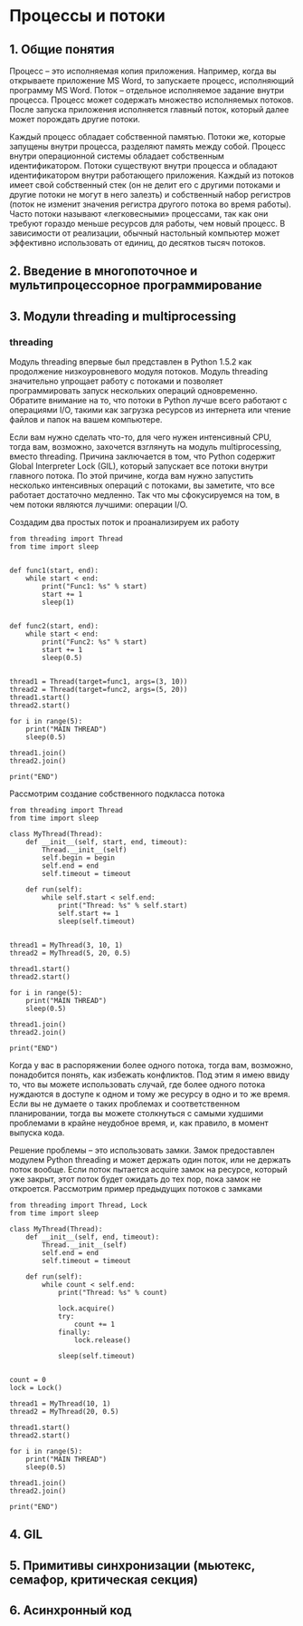 # Процессы и потоки

## 1. Общие понятия

Процесс – это исполняемая копия приложения. Например, когда вы открываете приложение MS Word, то
запускаете процесс, исполняющий программу MS Word. Поток – отдельное исполняемое задание внутри
процесса. Процесс может содержать множество исполняемых потоков. После запуска приложения
исполняется главный поток, который далее может порождать другие потоки.

Каждый процесс обладает собственной памятью. Потоки же, которые запущены внутри процесса,
разделяют память между собой. Процесс внутри операционной системы обладает собственным
идентификатором. Потоки существуют внутри процесса и обладают идентификатором внутри работающего
приложения. Каждый из потоков имеет свой собственный стек (он не делит его с другими потоками и
другие потоки не могут в него залезть) и собственный набор регистров (поток не изменит значения
регистра другого потока во время работы). Часто потоки называют «легковесными» процессами, так как
они требуют гораздо меньше ресурсов для работы, чем новый процесс. В зависимости от реализации,
обычный настольный компьютер может эффективно использовать от единиц, до десятков тысяч потоков.

## 2. Введение в многопоточное и мультипроцессорное программирование

## 3. Модули threading и multiprocessing

### threading

Модуль threading впервые был представлен в Python 1.5.2 как продолжение низкоуровневого модуля
потоков. Модуль threading значительно упрощает работу с потоками и позволяет программировать запуск
нескольких операций одновременно. Обратите внимание на то, что потоки в Python лучше всего работают
с операциями I/O, такими как загрузка ресурсов из интернета или чтение файлов и папок на вашем
компьютере.

Если вам нужно сделать что-то, для чего нужен интенсивный CPU, тогда вам, возможно, захочется
взглянуть на модуль multiprocessing, вместо threading. Причина заключается в том, что Python
содержит Global Interpreter Lock (GIL), который запускает все потоки внутри главного потока. По
этой причине, когда вам нужно запустить несколько интенсивных операций с потоками, вы заметите, что
все работает достаточно медленно. Так что мы сфокусируемся на том, в чем потоки являются лучшими:
операции I/O.

Создадим два простых поток и проанализируем их работу

```python3
from threading import Thread
from time import sleep


def func1(start, end):
    while start < end:
        print("Func1: %s" % start)
        start += 1
        sleep(1)


def func2(start, end):
    while start < end:
        print("Func2: %s" % start)
        start += 1
        sleep(0.5)


thread1 = Thread(target=func1, args=(3, 10))
thread2 = Thread(target=func2, args=(5, 20))
thread1.start()
thread2.start()

for i in range(5):
    print("MAIN THREAD")
    sleep(0.5)

thread1.join()
thread2.join()

print("END")
```

Рассмотрим создание собственного подкласса потока

```python3
from threading import Thread
from time import sleep

class MyThread(Thread):
    def __init__(self, start, end, timeout):
        Thread.__init__(self)
        self.begin = begin
        self.end = end
        self.timeout = timeout

    def run(self):
        while self.start < self.end:
            print("Thread: %s" % self.start)
            self.start += 1
            sleep(self.timeout)


thread1 = MyThread(3, 10, 1)
thread2 = MyThread(5, 20, 0.5)

thread1.start()
thread2.start()

for i in range(5):
    print("MAIN THREAD")
    sleep(0.5)

thread1.join()
thread2.join()

print("END")
```

Когда у вас в распоряжении более одного потока, тогда вам, возможно, понадобится понять, как
избежать конфликтов. Под этим я имею ввиду то, что вы можете использовать случай, где более одного
потока нуждаются в доступе к одном и тому же ресурсу в одно и то же время. Если вы не думаете о
таких проблемах и соответственном планировании, тогда вы можете столкнуться с самыми худшими
проблемами в крайне неудобное время, и, как правило, в момент выпуска кода.

Решение проблемы – это использовать замки. Замок предоставлен модулем Python threading и может
держать один поток, или не держать поток вообще. Если поток пытается acquire замок на ресурсе,
который уже закрыт, этот поток будет ожидать до тех пор, пока замок не откроется.
Рассмотрим пример предыдущих потоков с замками

```python3
from threading import Thread, Lock
from time import sleep

class MyThread(Thread):
    def __init__(self, end, timeout):
        Thread.__init__(self)
        self.end = end
        self.timeout = timeout

    def run(self):
        while count < self.end:
            print("Thread: %s" % count)

            lock.acquire()
            try:
                count += 1
            finally:
                lock.release()

            sleep(self.timeout)


count = 0
lock = Lock()

thread1 = MyThread(10, 1)
thread2 = MyThread(20, 0.5)

thread1.start()
thread2.start()

for i in range(5):
    print("MAIN THREAD")
    sleep(0.5)

thread1.join()
thread2.join()

print("END")
```

## 4. GIL

## 5. Примитивы синхронизации (мьютекс, семафор, критическая секция)

## 6. Асинхронный код
